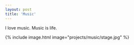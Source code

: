 ```yaml
---
layout: post
title: 'Music'
---
```

I love music. Music is life.

{% include image.html image="projects/music/stage.jpg" %}
